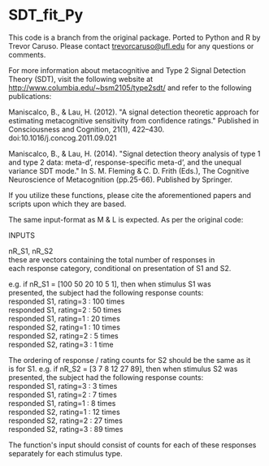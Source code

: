 # SDT_fit_Py

This code is a branch from the original package. Ported to Python and R by Trevor Caruso. Please contact trevorcaruso@ufl.edu for any questions or comments.

For more information about metacognitive and Type 2 Signal Detection Theory (SDT), visit the following website at http://www.columbia.edu/~bsm2105/type2sdt/ and refer to the following publications:

Maniscalco, B., & Lau, H. (2012). "A signal detection theoretic approach for estimating metacognitive sensitivity from confidence ratings." Published in Consciousness and Cognition, 21(1), 422–430. doi:10.1016/j.concog.2011.09.021

Maniscalco, B., & Lau, H. (2014). "Signal detection theory analysis of type 1 and type 2 data: meta-d’, response-specific meta-d’, and the unequal variance SDT mode." In S. M. Fleming & C. D. Frith (Eds.), The Cognitive Neuroscience of Metacognition (pp.25-66). Published by Springer.

If you utilize these functions, please cite the aforementioned papers and scripts upon which they are based.

The same input-format as M & L is expected. As per the original code:

INPUTS

nR_S1, nR_S2  
these are vectors containing the total number of responses in  
each response category, conditional on presentation of S1 and S2.  

e.g. if nR_S1 = [100 50 20 10 5 1], then when stimulus S1 was  
presented, the subject had the following response counts:  
responded S1, rating=3 : 100 times  
responded S1, rating=2 : 50 times  
responded S1, rating=1 : 20 times  
responded S2, rating=1 : 10 times  
responded S2, rating=2 : 5 times  
responded S2, rating=3 : 1 time  

The ordering of response / rating counts for S2 should be the same as it  
is for S1. e.g. if nR_S2 = [3 7 8 12 27 89], then when stimulus S2 was  
presented, the subject had the following response counts:  
responded S1, rating=3 : 3 times  
responded S1, rating=2 : 7 times  
responded S1, rating=1 : 8 times  
responded S2, rating=1 : 12 times  
responded S2, rating=2 : 27 times  
responded S2, rating=3 : 89 times  

The function's input should consist of counts for each of these responses separately for each stimulus type.
